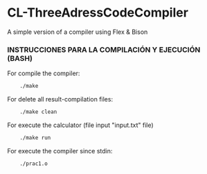 # CL-ThreeAdressCodeCompiler
A simple version of a compiler using Flex &amp; Bison

### INSTRUCCIONES PARA LA COMPILACIÓN Y EJECUCIÓN (BASH)
For compile the compiler:
```sh
	./make
```
For delete all result-compilation files:
```sh
	./make clean
```
For execute the calculator (file input "input.txt" file)
```sh
	./make run
```
For execute the compiler since stdin:
```sh
	./prac1.o
```
